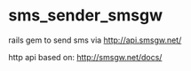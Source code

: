 sms_sender_smsgw
==================

rails gem to send sms via http://api.smsgw.net/

http api based on: 
http://smsgw.net/docs/
